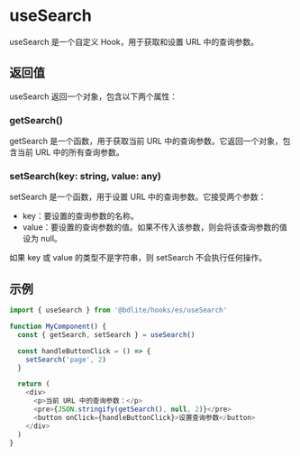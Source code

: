 # useSearch

useSearch 是一个自定义 Hook，用于获取和设置 URL 中的查询参数。

## 返回值

useSearch 返回一个对象，包含以下两个属性：

### getSearch()

getSearch 是一个函数，用于获取当前 URL 中的查询参数。它返回一个对象，包含当前 URL 中的所有查询参数。

### setSearch(key: string, value: any)

setSearch 是一个函数，用于设置 URL 中的查询参数。它接受两个参数：

- key：要设置的查询参数的名称。
- value：要设置的查询参数的值。如果不传入该参数，则会将该查询参数的值设为 null。

如果 key 或 value 的类型不是字符串，则 setSearch 不会执行任何操作。

## 示例

```js
import { useSearch } from '@bdlite/hooks/es/useSearch'

function MyComponent() {
  const { getSearch, setSearch } = useSearch()

  const handleButtonClick = () => {
    setSearch('page', 2)
  }

  return (
    <div>
      <p>当前 URL 中的查询参数：</p>
      <pre>{JSON.stringify(getSearch(), null, 2)}</pre>
      <button onClick={handleButtonClick}>设置查询参数</button>
    </div>
  )
}
```
